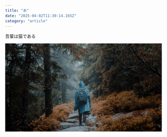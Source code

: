 ```yaml
---
title: "あ"
date: "2025-04-02T11:30:14.165Z"
category: "article"
---
```


<p>吾輩は猫である</p><p></p><img src="https://raw.githubusercontent.com/LaCall-Gagans-Studio/tottori-freeschool-network/main/tottori.freeschool.network.app/public/images/1743593322602_walking_in_rain_mountain.jpg"><p></p><p></p>